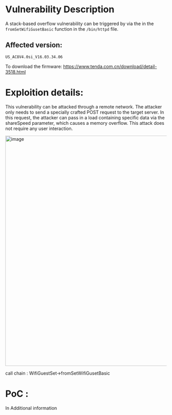 # Vulnerability Description

A stack-based overflow vulnerability can be triggered by via the in the `fromSetWifiGusetBasic` function in the `/bin/httpd` file.

## Affected version:
`US_AC8V4.0si_V16.03.34.06` 

To download the firmware: https://www.tenda.com.cn/download/detail-3518.html

# Exploition details:
This vulnerability can be attacked through a remote network. The attacker only needs to send a specially crafted POST request to the target server. In this request, the attacker can pass in a load containing specific data via the shareSpeed parameter, which causes a memory overflow. This attack does not require any user interaction.

<img width="720" alt="image" src="https://github.com/DDizzzy79/Tenda-CVE/assets/72267897/42ad9b0e-66b4-4d7c-a363-41ecd44b5bd8">

call chain : WifiGuestSet->fromSetWifiGusetBasic

# PoC :
In Additional information
